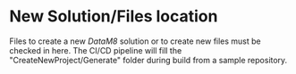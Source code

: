 # New Solution/Files location

Files to create a new _DataM8_ solution or to create new files must be checked in here.
The CI/CD pipeline will fill the "CreateNewProject/Generate" folder during build from a sample repository.
